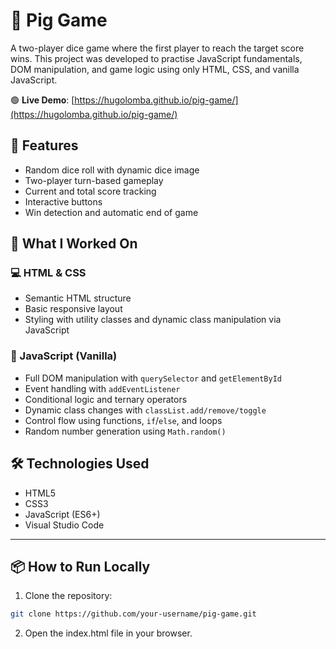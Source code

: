 # 🎲 Pig Game

A two-player dice game where the first player to reach the target score wins. This project was developed to practise JavaScript fundamentals, DOM manipulation, and game logic using only HTML, CSS, and vanilla JavaScript.

🟢 **Live Demo**: [https://hugolomba.github.io/pig-game/](https://hugolomba.github.io/pig-game/)

## 🚀 Features

- Random dice roll with dynamic dice image
- Two-player turn-based gameplay
- Current and total score tracking
- Interactive buttons
- Win detection and automatic end of game

## 🧠 What I Worked On

### 💻 HTML & CSS

- Semantic HTML structure
- Basic responsive layout
- Styling with utility classes and dynamic class manipulation via JavaScript

### 🧩 JavaScript (Vanilla)

- Full DOM manipulation with `querySelector` and `getElementById`
- Event handling with `addEventListener`
- Conditional logic and ternary operators
- Dynamic class changes with `classList.add/remove/toggle`
- Control flow using functions, `if`/`else`, and loops
- Random number generation using `Math.random()`

## 🛠️ Technologies Used

- HTML5
- CSS3
- JavaScript (ES6+)
- Visual Studio Code

---

## 📦 How to Run Locally

1. Clone the repository:

```bash
git clone https://github.com/your-username/pig-game.git
```

2. Open the index.html file in your browser.
